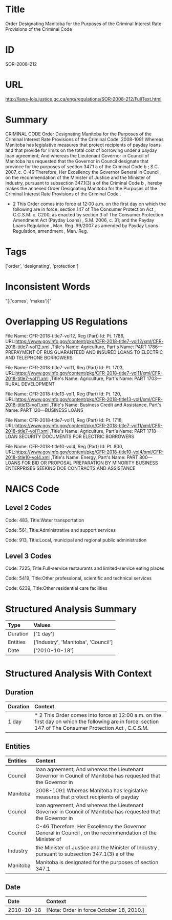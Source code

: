 # Title
Order Designating Manitoba for the Purposes of the Criminal Interest Rate Provisions of the Criminal Code


# ID
SOR-2008-212

# URL
http://laws-lois.justice.gc.ca/eng/regulations/SOR-2008-212/FullText.html


# Summary
CRIMINAL CODE Order Designating Manitoba for the Purposes of the Criminal Interest Rate Provisions of the Criminal Code.
2008-1091 Whereas Manitoba has legislative measures that protect recipients of payday loans and that provide for limits on the total cost of borrowing under a payday loan agreement; And whereas the Lieutenant Governor in Council of Manitoba has requested that the Governor in Council designate that province for the purposes of section 347.1 a  of the  Criminal Code b ; S.C. 2007, c.
C-46 Therefore, Her Excellency the Governor General in Council, on the recommendation of the Minister of Justice and the Minister of Industry, pursuant to subsection 347.1(3) a  of the  Criminal Code b , hereby makes the annexed  Order Designating Manitoba for the Purposes of the Criminal Interest Rate Provisions of the Criminal Code .
* 2 This Order comes into force at 12:00 a.m. on the first day on which the following are in force: section 147 of  The Consumer Protection Act , C.C.S.M. c.
C200, as enacted by section 3 of  The Consumer Protection Amendment Act (Payday Loans) , S.M. 2006, c.
31; and the  Payday Loans Regulation , Man. Reg.
99/2007 as amended by  Payday Loans Regulation, amendment , Man. Reg.


# Tags
['order', 'designating', 'protection']


# Inconsistent Words
"[('comes', 'makes')]"


# Overlapping US Regulations
File Name: CFR-2018-title7-vol12, Reg (Part) Id: Pt. 1786, URL:https://www.govinfo.gov/content/pkg/CFR-2018-title7-vol12/xml/CFR-2018-title7-vol12.xml
,Title's Name: Agriculture, Part's Name: PART 1786—PREPAYMENT OF RUS GUARANTEED AND INSURED LOANS TO ELECTRIC AND TELEPHONE BORROWERS

File Name: CFR-2018-title7-vol11, Reg (Part) Id: Pt. 1703, URL:https://www.govinfo.gov/content/pkg/CFR-2018-title7-vol11/xml/CFR-2018-title7-vol11.xml
,Title's Name: Agriculture, Part's Name: PART 1703—RURAL DEVELOPMENT

File Name: CFR-2018-title13-vol1, Reg (Part) Id: Pt. 120, URL:https://www.govinfo.gov/content/pkg/CFR-2018-title13-vol1/xml/CFR-2018-title13-vol1.xml
,Title's Name: Business Credit and Assistance, Part's Name: PART 120—BUSINESS LOANS

File Name: CFR-2018-title7-vol11, Reg (Part) Id: Pt. 1718, URL:https://www.govinfo.gov/content/pkg/CFR-2018-title7-vol11/xml/CFR-2018-title7-vol11.xml
,Title's Name: Agriculture, Part's Name: PART 1718—LOAN SECURITY DOCUMENTS FOR ELECTRIC BORROWERS

File Name: CFR-2018-title10-vol4, Reg (Part) Id: Pt. 800, URL:https://www.govinfo.gov/content/pkg/CFR-2018-title10-vol4/xml/CFR-2018-title10-vol4.xml
,Title's Name: Energy, Part's Name: PART 800—LOANS FOR BID OR PROPOSAL PREPARATION BY MINORITY BUSINESS ENTERPRISES SEEKING DOE CONTRACTS AND ASSISTANCE




# NAICS Code
## Level 2 Codes
Code: 483, Title:Water transportation

Code: 561, Title:Administrative and support services

Code: 913, Title:Local, municipal and regional public administration




## Level 3 Codes
Code: 7225, Title:Full-service restaurants and limited-service eating places

Code: 5419, Title:Other professional, scientific and technical services

Code: 6239, Title:Other residential care facilities







# Structured Analysis Summary
| Type     | Values                              |
|:---------|:------------------------------------|
| Duration | ['1 day']                           |
| Entities | ['Industry', 'Manitoba', 'Council'] |
| Date     | ['2010-10-18']                      |


# Structured Analysis With Context
 


## Duration
| Duration   | Context                                                                                                                                                    |
|:-----------|:-----------------------------------------------------------------------------------------------------------------------------------------------------------|
| 1 day      | * 2 This Order comes into force at 12:00 a.m. on the first day on which the following are in force: section 147 of  The Consumer Protection Act , C.C.S.M. |


## Entities
| Entities   | Context                                                                                                        |
|:-----------|:---------------------------------------------------------------------------------------------------------------|
| Council    | loan agreement; And whereas the Lieutenant Governor in Council  of Manitoba has requested that the Governor in |
| Manitoba   | 2008-1091 Whereas  Manitoba has legislative measures that protect recipients of payday                         |
| Council    | loan agreement; And whereas the Lieutenant Governor in Council  of Manitoba has requested that the Governor in |
| Council    | C-46 Therefore, Her Excellency the Governor General in Council , on the recommendation of the Minister of      |
| Industry   | the Minister of Justice and the Minister of Industry , pursuant to subsection 347.1(3) a of the                |
| Manitoba   | Manitoba is designated for the purposes of section 347.1                                                       |


## Date
| Date       | Context                                  |
|:-----------|:-----------------------------------------|
| 2010-10-18 | [Note: Order in force October 18, 2010.] |


